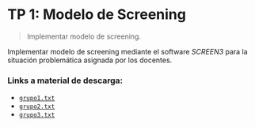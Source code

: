 # TP 1: Modelo de Screening

> Implementar modelo de screening.

Implementar modelo de screening mediante el software *SCREEN3* para la situación problemática asignada por los docentes.


### Links a material de descarga:

+ [`grupo1.txt`](./datos_tp1/grupo1.txt)
+ [`grupo2.txt`](./datos_tp1/grupo2.txt)
+ [`grupo3.txt`](./datos_tp1/grupo3.txt)

